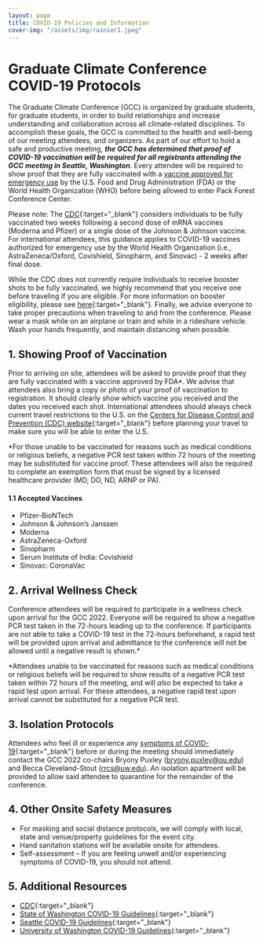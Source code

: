 ```yaml
---
layout: page
title: COVID-19 Policies and Information
cover-img: "/assets/img/rainier1.jpeg"
---
```


# Graduate Climate Conference COVID-19 Protocols

The Graduate Climate Conference (GCC) is organized by graduate students, for graduate students, in order to build relationships and increase understanding and collaboration across all climate-related disciplines. To accomplish these goals, the GCC is committed to the health and well-being of our meeting attendees, and organizers. As part of our effort to hold a safe and productive meeting, ___the GCC has determined that proof of COVID-19 vaccination will be required for all registrants attending the GCC meeting in Seattle, Washington___. Every attendee will be required to show proof that they are fully vaccinated with a [vaccine approved for emergency use](#11-accepted-vaccines) by the U.S. Food and Drug Administration (FDA) or the World Health Organization (WHO) before being allowed to enter Pack Forest Conference Center.

Please note: The [CDC](https://www.cdc.gov/coronavirus/2019-ncov/vaccines/stay-up-to-date.html?CDC_AA_refVal=https%3A%2F%2Fwww.cdc.gov%2Fcoronavirus%2F2019-ncov%2Fvaccines%2Ffully-vaccinated.html){:target="_blank"} considers individuals to be fully vaccinated two weeks following a second dose of mRNA vaccines (Moderna and Pfizer) or a single dose of the Johnson & Johnson vaccine. For international attendees, this guidance applies to COVID-19 vaccines authorized for emergency use by the World Health Organization (i.e., AstraZeneca/Oxford, Covishield, Sinopharm, and Sinovac) - 2 weeks after final dose.

While the CDC does not currently require individuals to receive booster shots to be fully vaccinated, we highly recommend that you receive one before traveling if you are eligible. For more information on booster eligibility, please see [here](https://www.cdc.gov/coronavirus/2019-ncov/vaccines/booster-shot.html){:target="_blank"}. Finally, we advise everyone to take proper precautions when traveling to and from the conference. Please wear a mask while on an airplane or train and while in a rideshare vehicle. Wash your hands frequently, and maintain distancing when possible. 

## 1. Showing Proof of Vaccination 

Prior to arriving on site, attendees will be asked to provide proof that they are fully vaccinated with a vaccine approved by FDA*. We advise that attendees also bring a copy or photo of your proof of vaccination to registration. It should clearly show which vaccine you received and the dates you received each shot. International attendees should always check current travel restrictions to the U.S. on the [Centers for Disease Control and Prevention (CDC) website](https://www.cdc.gov/coronavirus/2019-ncov/travelers/noncitizens-US-air-travel.html){:target="_blank"} before planning your travel to make sure you will be able to enter the U.S.

*For those unable to be vaccinated for reasons such as medical conditions or religious beliefs, a negative PCR test taken within 72 hours of the meeting may be substituted for vaccine proof. These attendees will also be required to complete an exemption form that must be signed by a licensed healthcare provider (MD, DO, ND, ARNP or PA). 

#### 1.1 Accepted Vaccines

- Pfizer-BioNTech
- Johnson & Johnson’s Janssen
- Moderna
- AstraZeneca-Oxford
- Sinopharm
- Serum Institute of India: Covishield
- Sinovac: CoronaVac

## 2. Arrival Wellness Check

Conference attendees will be required to participate in a wellness check upon arrival for the GCC 2022. Everyone will be required to show a negative PCR test taken in the 72-hours leading up to the conference. If participants are not able to take a COVID-19 test in the 72-hours beforehand, a rapid test will be provided upon arrival and admittance to the conference will not be allowed until a negative result is shown.*

*Attendees unable to be vaccinated for reasons such as medical conditions or religious beliefs will be required to show results of a negative PCR test taken within 72 hours of the meeting, and will _also_ be expected to take a rapid test upon arrival. For these attendees, a negative rapid test upon arrival cannot be substituted for a negative PCR test.

## 3. Isolation Protocols

Attendees who feel ill or experience any [symptoms of COVID-19](https://www.cdc.gov/coronavirus/2019-ncov/symptoms-testing/symptoms.html){:target="_blank"} before or during the meeting should immediately contact the GCC 2022 co-chairs Bryony Puxley ([bryony.puxley@ou.edu](mailto:bryony.puxley@ou.edu)) and Becca Cleveland-Stout ([rrcs@uw.edu](mailto:rrcs@uw.edu)). An isolation apartment will be provided to allow said attendee to quarantine for the remainder of the conference.

## 4. Other Onsite Safety Measures

- For masking and social distance protocols, we will comply with local, state and venue/property guidelines for the event city. 
- Hand sanitation stations will be available onsite for attendees.
- Self-assessment – If you are feeling unwell and/or experiencing symptoms of COVID-19, you should not attend.

## 5. Additional Resources
- [CDC](https://www.cdc.gov/coronavirus/2019-nCoV/index.html){:target="_blank"}
- [State of Washington COVID-19 Guidelines](https://doh.wa.gov/emergencies/covid-19){:target="_blank"}
- [Seattle COVID-19 Guidelines](https://www.seattle.gov/covid-19){:target="_blank"}
- [University of Washington COVID-19 Guidelines](https://www.washington.edu/coronavirus/){:target="_blank"}
